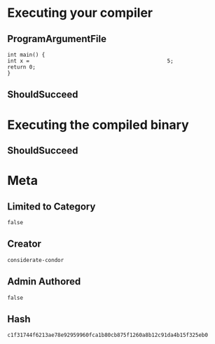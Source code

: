 # Executing your compiler

## ProgramArgumentFile

```
int main() {
int x =                                            5;
return 0;
}
```

## ShouldSucceed

# Executing the compiled binary

## ShouldSucceed

# Meta

## Limited to Category

```
false
```

## Creator

```
considerate-condor
```

## Admin Authored

```
false
```

## Hash

```
c1f31744f6213ae78e92959960fca1b80cb875f1260a8b12c91da4b15f325eb0
```
